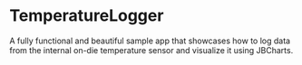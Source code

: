 TemperatureLogger
=================

A fully functional and beautiful sample app that showcases how to log data from the internal on-die temperature sensor and visualize it using JBCharts.

